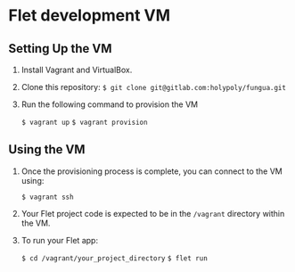 # Flet development VM

## Setting Up the VM

1. Install Vagrant and VirtualBox.

2. Clone this repository:
    `$ git clone git@gitlab.com:holypoly/fungua.git`

3. Run the following command to provision the VM

    `$ vagrant up`
    `$ vagrant provision`

## Using the VM

1. Once the provisioning process is complete, you can connect to the VM using:

    `$ vagrant ssh`

2. Your Flet project code is expected to be in the `/vagrant` directory within the VM.

3. To run your Flet app:

    `$ cd /vagrant/your_project_directory`
    `$ flet run`